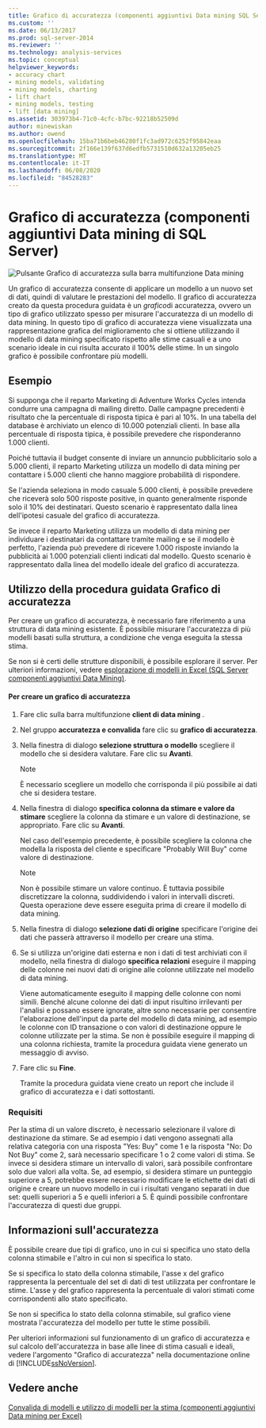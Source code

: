 ```yaml
---
title: Grafico di accuratezza (componenti aggiuntivi Data mining SQL Server) | Microsoft Docs
ms.custom: ''
ms.date: 06/13/2017
ms.prod: sql-server-2014
ms.reviewer: ''
ms.technology: analysis-services
ms.topic: conceptual
helpviewer_keywords:
- accuracy chart
- mining models, validating
- mining models, charting
- lift chart
- mining models, testing
- lift [data mining]
ms.assetid: 303973b4-71c0-4cfc-b7bc-92218b52509d
author: minewiskan
ms.author: owend
ms.openlocfilehash: 15ba71b6beb46280f1fc3ad972c6252f95842eaa
ms.sourcegitcommit: 2f166e139f637d6edfb5731510d632a13205eb25
ms.translationtype: MT
ms.contentlocale: it-IT
ms.lasthandoff: 06/08/2020
ms.locfileid: "84528283"
---
```

# <a name="accuracy-chart-sql-server-data-mining-add-ins"></a>Grafico di accuratezza (componenti aggiuntivi Data mining di SQL Server)
  ![Pulsante Grafico di accuratezza sulla barra multifunzione Data mining](media/dmc-accchart.gif "Pulsante Grafico di accuratezza sulla barra multifunzione Data mining")  
  
 Un grafico di accuratezza consente di applicare un modello a un nuovo set di dati, quindi di valutare le prestazioni del modello. Il grafico di accuratezza creato da questa procedura guidata è un *grafico*di accuratezza, ovvero un tipo di grafico utilizzato spesso per misurare l'accuratezza di un modello di data mining. In questo tipo di grafico di accuratezza viene visualizzata una rappresentazione grafica del miglioramento che si ottiene utilizzando il modello di data mining specificato rispetto alle stime casuali e a uno scenario ideale in cui risulta accurato il 100% delle stime. In un singolo grafico è possibile confrontare più modelli.  
  
## <a name="example"></a>Esempio  
 Si supponga che il reparto Marketing di Adventure Works Cycles intenda condurre una campagna di mailing diretto. Dalle campagne precedenti è risultato che la percentuale di risposta tipica è pari al 10%. In una tabella del database è archiviato un elenco di 10.000 potenziali clienti. In base alla percentuale di risposta tipica, è possibile prevedere che risponderanno 1.000 clienti.  
  
 Poiché tuttavia il budget consente di inviare un annuncio pubblicitario solo a 5.000 clienti, il reparto Marketing utilizza un modello di data mining per contattare i 5.000 clienti che hanno maggiore probabilità di rispondere.  
  
 Se l'azienda seleziona in modo casuale 5.000 clienti, è possibile prevedere che riceverà solo 500 risposte positive, in quanto generalmente risponde solo il 10% dei destinatari. Questo scenario è rappresentato dalla linea dell'ipotesi casuale del grafico di accuratezza.  
  
 Se invece il reparto Marketing utilizza un modello di data mining per individuare i destinatari da contattare tramite mailing e se il modello è perfetto, l'azienda può prevedere di ricevere 1.000 risposte inviando la pubblicità ai 1.000 potenziali clienti indicati dal modello. Questo scenario è rappresentato dalla linea del modello ideale del grafico di accuratezza.  
  
## <a name="using-the-accuracy-chart-wizard"></a>Utilizzo della procedura guidata Grafico di accuratezza  
 Per creare un grafico di accuratezza, è necessario fare riferimento a una struttura di data mining esistente. È possibile misurare l'accuratezza di più modelli basati sulla struttura, a condizione che venga eseguita la stessa stima.  
  
 Se non si è certi delle strutture disponibili, è possibile esplorare il server. Per ulteriori informazioni, vedere [esplorazione di modelli in Excel &#40;SQL Server componenti aggiuntivi Data Mining&#41;](browsing-models-in-excel-sql-server-data-mining-add-ins.md).  
  
#### <a name="to-create-an-accuracy-chart"></a>Per creare un grafico di accuratezza  
  
1.  Fare clic sulla barra multifunzione **client di data mining** .  
  
2.  Nel gruppo **accuratezza e convalida** fare clic su **grafico di accuratezza**.  
  
3.  Nella finestra di dialogo **selezione struttura o modello** scegliere il modello che si desidera valutare. Fare clic su **Avanti**.  
  
    > [!NOTE]  
    >  È necessario scegliere un modello che corrisponda il più possibile ai dati che si desidera testare.  
  
4.  Nella finestra di dialogo **specifica colonna da stimare e valore da stimare** scegliere la colonna da stimare e un valore di destinazione, se appropriato. Fare clic su **Avanti**.  
  
     Nel caso dell'esempio precedente, è possibile scegliere la colonna che modella la risposta del cliente e specificare "Probably Will Buy" come valore di destinazione.  
  
    > [!NOTE]  
    >  Non è possibile stimare un valore continuo. È tuttavia possibile discretizzare la colonna, suddividendo i valori in intervalli discreti. Questa operazione deve essere eseguita prima di creare il modello di data mining.  
  
5.  Nella finestra di dialogo **selezione dati di origine** specificare l'origine dei dati che passerà attraverso il modello per creare una stima.  
  
6.  Se si utilizza un'origine dati esterna e non i dati di test archiviati con il modello, nella finestra di dialogo **specifica relazioni** eseguire il mapping delle colonne nei nuovi dati di origine alle colonne utilizzate nel modello di data mining.  
  
     Viene automaticamente eseguito il mapping delle colonne con nomi simili. Benché alcune colonne dei dati di input risultino irrilevanti per l'analisi e possano essere ignorate, altre sono necessarie per consentire l'elaborazione dell'input da parte del modello di data mining, ad esempio le colonne con ID transazione o con valori di destinazione oppure le colonne utilizzate per la stima. Se non è possibile eseguire il mapping di una colonna richiesta, tramite la procedura guidata viene generato un messaggio di avviso.  
  
7.  Fare clic su **Fine**.  
  
     Tramite la procedura guidata viene creato un report che include il grafico di accuratezza e i dati sottostanti.  
  
### <a name="requirements"></a>Requisiti  
 Per la stima di un valore discreto, è necessario selezionare il valore di destinazione da stimare. Se ad esempio i dati vengono assegnati alla relativa categoria con una risposta "Yes: Buy" come 1 e la risposta "No: Do Not Buy" come 2, sarà necessario specificare 1 o 2 come valori di stima. Se invece si desidera stimare un intervallo di valori, sarà possibile confrontare solo due valori alla volta. Se, ad esempio, si desidera stimare un punteggio superiore a 5, potrebbe essere necessario modificare le etichette dei dati di origine e creare un nuovo modello in cui i risultati vengano separati in due set: quelli superiori a 5 e quelli inferiori a 5. È quindi possibile confrontare l'accuratezza di questi due gruppi.  
  
## <a name="understanding-accuracy"></a>Informazioni sull'accuratezza  
 È possibile creare due tipi di grafico, uno in cui si specifica uno stato della colonna stimabile e l'altro in cui non si specifica lo stato.  
  
 Se si specifica lo stato della colonna stimabile, l'asse x del grafico rappresenta la percentuale del set di dati di test utilizzata per confrontare le stime. L'asse y del grafico rappresenta la percentuale di valori stimati come corrispondenti allo stato specificato.  
  
 Se non si specifica lo stato della colonna stimabile, sul grafico viene mostrata l'accuratezza del modello per tutte le stime possibili.  
  
 Per ulteriori informazioni sul funzionamento di un grafico di accuratezza e sul calcolo dell'accuratezza in base alle linee di stima casuali e ideali, vedere l'argomento "Grafico di accuratezza" nella documentazione online di [!INCLUDE[ssNoVersion](../includes/ssnoversion-md.md)].  
  
## <a name="see-also"></a>Vedere anche  
 [Convalida di modelli e utilizzo di modelli per la stima &#40;componenti aggiuntivi Data mining per Excel&#41;](validating-models-and-using-models-for-prediction-data-mining-add-ins-for-excel.md)  
  
  
